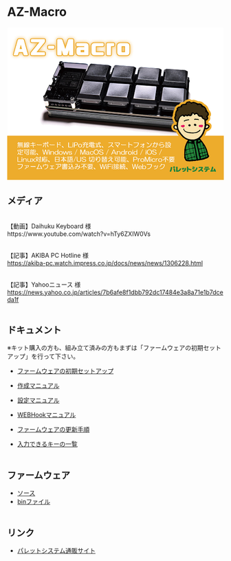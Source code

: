 # AZ-Macro

![ボード設定](/images/az_macro_top.jpg)


## メディア
<br>
【動画】Daihuku Keyboard 様<br>
https://www.youtube.com/watch?v=hTy6ZXIW0Vs
<br><br>

【記事】AKIBA PC Hotline 様<br>
https://akiba-pc.watch.impress.co.jp/docs/news/news/1306228.html
<br><br>

【記事】Yahooニュース 様<br>
https://news.yahoo.co.jp/articles/7b6afe8f1dbb792dc17484e3a8a71e1b7dceda1f
<br><br>

## ドキュメント
  
  ※キット購入の方も、組み立て済みの方もまずは「ファームウェアの初期セットアップ」を行って下さい。
  
- [ファームウェアの初期セットアップ](/docs/firmware_write/)  
  
- [作成マニュアル](/docs/az-macro-create-manual.pdf)
- [設定マニュアル](/docs/az-macro-setting-manual.pdf)
- [WEBHookマニュアル](/docs/webhook/)
- [ファームウェアの更新手順](/docs/firmware_update/)
- [入力できるキーの一覧](/docs/key_list/)
<br><br>


## ファームウェア

- [ソース](/firmware/)
- [binファイル](/firmware/bin/)
<br><br>

## リンク

- [パレットシステム通販サイト](https://palette-system.booth.pm/)

